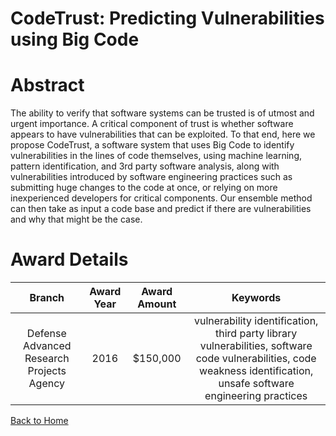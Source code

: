 
CodeTrust: Predicting Vulnerabilities using Big Code
====================================================

# Abstract


The ability to verify that software systems can be trusted is of utmost and urgent importance. A critical component of trust is whether software appears to have vulnerabilities that can be exploited. To that end, here we propose CodeTrust, a software system that uses Big Code to identify vulnerabilities in the lines of code themselves, using machine learning, pattern identification, and 3rd party software analysis, along with vulnerabilities introduced by software engineering practices such as submitting huge changes to the code at once, or relying on more inexperienced developers for critical components. Our ensemble method can then take as input a code base and predict if there are vulnerabilities and why that might be the case.  

# Award Details

|Branch|Award Year|Award Amount|Keywords|
| :---: | :---: | :---: | :---: |
|Defense Advanced Research Projects Agency|2016|$150,000|vulnerability identification, third party library vulnerabilities, software code vulnerabilities, code weakness identification, unsafe software engineering practices|
  
  


[Back to Home](https://github.com/chrischow/dod_sbir_awards/CC/#1185)